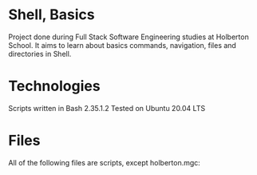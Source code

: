 # Shell, Basics

Project done during Full Stack Software Engineering studies at Holberton School. It aims to learn about basics commands, navigation, files and directories in Shell.

# Technologies

Scripts written in Bash 2.35.1.2
Tested on Ubuntu 20.04 LTS

# Files

All of the following files are scripts, except holberton.mgc:
